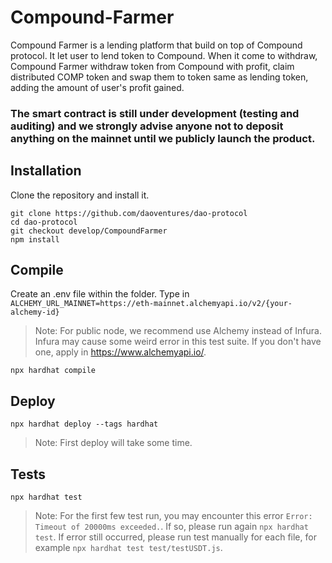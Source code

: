 # Compound-Farmer
Compound Farmer is a lending platform that build on top of Compound protocol. It let user to lend token to Compound. When it come to withdraw, Compound Farmer withdraw token from Compound with profit, claim distributed COMP token and swap them to token same as lending token, adding the amount of user's profit gained.

### The smart contract is still under development (testing and auditing) and we strongly advise anyone not to deposit anything on the mainnet until we publicly launch the product.

## Installation
Clone the repository and install it.
```
git clone https://github.com/daoventures/dao-protocol
cd dao-protocol
git checkout develop/CompoundFarmer
npm install
```

## Compile
Create an .env file within the folder. Type in `ALCHEMY_URL_MAINNET=https://eth-mainnet.alchemyapi.io/v2/{your-alchemy-id}`
> Note: For public node, we recommend use Alchemy instead of Infura. Infura may cause some weird error in this test suite. If you don't have one, apply in https://www.alchemyapi.io/.
```
npx hardhat compile
```

## Deploy
```
npx hardhat deploy --tags hardhat
```
> Note: First deploy will take some time.

## Tests
```
npx hardhat test
```
> Note: For the first few test run, you may encounter this error `Error: Timeout of 20000ms exceeded.`. If so, please run again `npx hardhat test`. If error still occurred, please run test manually for each file, for example `npx hardhat test test/testUSDT.js`.
